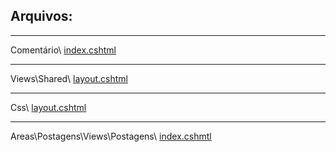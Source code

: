 ## Arquivos:

***
Comentário\ <a href="https://github.com/fullcup2019/quick_text/blob/main/index%20(coment%C3%A1rios).cshtml">index.cshtml</a>

***
Views\Shared\ <a href="https://github.com/fullcup2019/quick_text/blob/main/layout.cshtml">layout.cshtml</a>

***
Css\ <a href="https://github.com/fullcup2019/quick_text/blob/main/styles.css">layout.cshtml</a>

***
Areas\Postagens\Views\Postagens\ <a href="https://github.com/fullcup2019/quick_text/blob/main/Edit%20de%20Postagem.cshtml">index.cshmtl</a>

